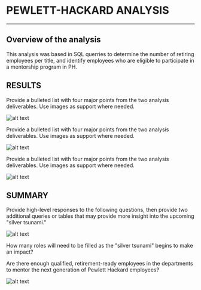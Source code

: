 # PEWLETT-HACKARD ANALYSIS
------------------
## Overview of the analysis

This analysis was based in SQL querries to determine the number of retiring employees per title, and identify employees who are eligible to participate in a mentorship program in PH.

## RESULTS 

Provide a bulleted list with four major points from the two analysis deliverables. Use images as support where needed.

![alt text](https://github.com/Robcaze1980/Pewlett-Hackard-Analysis/blob/main/images/employees_dept_weight.png?raw=true) 

Provide a bulleted list with four major points from the two analysis deliverables. Use images as support where needed.

![alt text](https://github.com/Robcaze1980/Pewlett-Hackard-Analysis/blob/main/images/silver_tsunami%20relation_chart.png?raw=true) 

Provide a bulleted list with four major points from the two analysis deliverables. Use images as support where needed.

![alt text](https://github.com/Robcaze1980/Pewlett-Hackard-Analysis/blob/main/images/gender_relation.png?raw=true) 


## SUMMARY

Provide high-level responses to the following questions, then provide two additional queries or tables that may provide more insight into the upcoming "silver tsunami."

![alt text](https://github.com/Robcaze1980/Pewlett-Hackard-Analysis/blob/main/images/retiring_tables.png?raw=true) 

How many roles will need to be filled as the "silver tsunami" begins to make an impact?

Are there enough qualified, retirement-ready employees in the departments to mentor the next generation of Pewlett Hackard employees?

![alt text](https://github.com/Robcaze1980/Pewlett-Hackard-Analysis/blob/main/images/mentorship_eligibility.png?raw=true) 